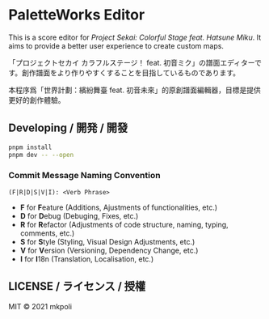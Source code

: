 # PaletteWorks Editor

This is a score editor for *Project Sekai: Colorful Stage feat. Hatsune Miku*. It aims to provide a better user experience to create custom maps.

「プロジェクトセカイ カラフルステージ！ feat. 初音ミク」の譜面エディターです。創作譜面をより作りやすくすることを目指しているものであります。

本程序爲「世界計劃：繽紛舞臺 feat. 初音未來」的原創譜面編輯器，目標是提供更好的創作體驗。

## Developing / 開発 / 開發

```bash
pnpm install
pnpm dev -- --open
```

### Commit Message Naming Convention

```
(F|R|D|S|V|I): <Verb Phrase>
```

- **F** for **F**eature (Additions, Ajustments of functionalities, etc.)
- **D** for **D**ebug (Debuging, Fixes, etc.)
- **R** for **R**efactor (Adjustments of code structure, naming, typing, comments, etc.)
- **S** for **S**tyle (Styling, Visual Design Adjustments, etc.)
- **V** for **V**ersion (Versioning, Dependency Change, etc.)
- **I** for **I**18n (Translation, Localisation, etc.)

## LICENSE / ライセンス / 授權

MIT © 2021 mkpoli
